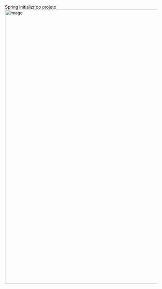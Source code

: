 Spring initializr do projeto 
<img width="1914" height="905" alt="image" src="https://github.com/user-attachments/assets/7b25d8be-5ed9-4ded-8cb7-3c2b17775084" />
